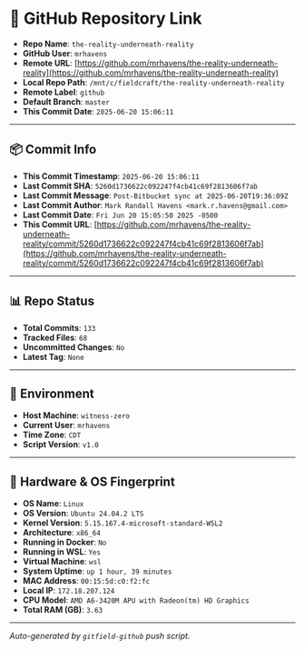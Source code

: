 # 🔗 GitHub Repository Link

- **Repo Name**: `the-reality-underneath-reality`
- **GitHub User**: `mrhavens`
- **Remote URL**: [https://github.com/mrhavens/the-reality-underneath-reality](https://github.com/mrhavens/the-reality-underneath-reality)
- **Local Repo Path**: `/mnt/c/fieldcraft/the-reality-underneath-reality`
- **Remote Label**: `github`
- **Default Branch**: `master`
- **This Commit Date**: `2025-06-20 15:06:11`

---

## 📦 Commit Info

- **This Commit Timestamp**: `2025-06-20 15:06:11`
- **Last Commit SHA**: `5260d1736622c092247f4cb41c69f2813606f7ab`
- **Last Commit Message**: `Post-Bitbucket sync at 2025-06-20T19:36:09Z`
- **Last Commit Author**: `Mark Randall Havens <mark.r.havens@gmail.com>`
- **Last Commit Date**: `Fri Jun 20 15:05:50 2025 -0500`
- **This Commit URL**: [https://github.com/mrhavens/the-reality-underneath-reality/commit/5260d1736622c092247f4cb41c69f2813606f7ab](https://github.com/mrhavens/the-reality-underneath-reality/commit/5260d1736622c092247f4cb41c69f2813606f7ab)

---

## 📊 Repo Status

- **Total Commits**: `133`
- **Tracked Files**: `68`
- **Uncommitted Changes**: `No`
- **Latest Tag**: `None`

---

## 🧭 Environment

- **Host Machine**: `witness-zero`
- **Current User**: `mrhavens`
- **Time Zone**: `CDT`
- **Script Version**: `v1.0`

---

## 🧬 Hardware & OS Fingerprint

- **OS Name**: `Linux`
- **OS Version**: `Ubuntu 24.04.2 LTS`
- **Kernel Version**: `5.15.167.4-microsoft-standard-WSL2`
- **Architecture**: `x86_64`
- **Running in Docker**: `No`
- **Running in WSL**: `Yes`
- **Virtual Machine**: `wsl`
- **System Uptime**: `up 1 hour, 39 minutes`
- **MAC Address**: `00:15:5d:c0:f2:fc`
- **Local IP**: `172.18.207.124`
- **CPU Model**: `AMD A6-3420M APU with Radeon(tm) HD Graphics`
- **Total RAM (GB)**: `3.63`

---

_Auto-generated by `gitfield-github` push script._
